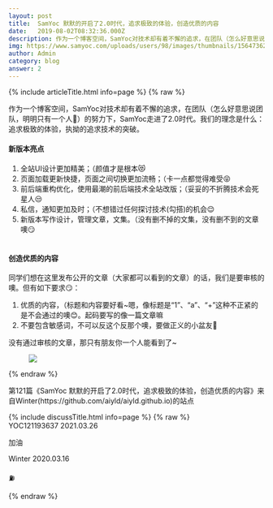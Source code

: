 ```yaml
---
layout: post
title:  SamYoc 默默的开启了2.0时代，追求极致的体验，创造优质的内容
date:   2019-08-02T08:32:36.000Z
description: 作为一个博客空间，SamYoc对技术却有着不懈的追求，在团队（怎么好意思说团队，明明只有一个人🤣）的努力下，SamYoc走进了2.0时代。我们的理念是什么：追...
img: https://www.samyoc.com/uploads/users/98/images/thumbnails/1564736200589.png
author: Admin
category: blog
answer: 2
---
```

<div class="article-root">
  <div class="article">
    {% include articleTitle.html info=page %}
    {% raw %}
    <div class="article-content"><p>作为一个博客空间，SamYoc对技术却有着不懈的追求，在团队（怎么好意思说团队，明明只有一个人🤣）的努力下，SamYoc走进了2.0时代。我们的理念是什么：追求极致的体验，执拗的追求技术的突破。</p><h4>新版本亮点</h4><ol><li>全站UI设计更加精美；（颜值才是根本😻</li><li>页面加载更新快捷，页面之间切换更加流畅；（卡一点都觉得难受😝</li><li>前后端重构优化，使用最潮的前后端技术全站改版；（妥妥的不折腾技术会死星人😒</li><li>私信，通知更加及时；（不想错过任何探讨技术(勾搭)的机会😌</li><li>新版本写作设计，管理文章，文集。（没有删不掉的文集，没有删不到的文章噢😏</li></ol><h4><br>创造优质的内容</h4><p>同学们想在这里发布公开的文章（大家都可以看到的文章）的话，我们是要审核的噢。但有如下要求😏：</p><ol><li>优质的内容，（标题和内容要好看~嗯，像标题是“1”、“a”、“+”这种不正紧的是不会通过的噢😊。起码要写的像一篇文章嘛</li><li>不要包含敏感词，不可以反这个反那个噢，要做正义的小盆友🙆</li></ol><p>没有通过审核的文章，那只有朋友你一个人能看到了~</p><figure class="image"><img src="https://www.samyoc.com/uploads/users/98/images/1564736938573.png"></figure></div>
    {% endraw %}
  </div>
  <p class="winter_mark">第121篇《SamYoc 默默的开启了2.0时代，追求极致的体验，创造优质的内容》来自Winter(https://github.com/aiyld/aiyld.github.io)的站点</p>
  <div class="discuss-wrapper">
    {% include discussTitle.html info=page %}
    {% raw %}
    <div class="discuss-list">
    <div class="discuss-item">
        <div class="discuss-parent">
          <div class="discuss-meta">
            <span class="discuss-user">YOC121193637</span>
            <span class="discuss-time">2021.03.26</span>
          </div>
          <div class="discuss-comment"><p>加油</p></div>
        </div></div><div class="discuss-item">
        <div class="discuss-parent">
          <div class="discuss-meta">
            <span class="discuss-user">Winter</span>
            <span class="discuss-time">2020.03.16</span>
          </div>
          <div class="discuss-comment"><p>⛽️</p></div>
        </div></div>
    </div>
    {% endraw %}
  </div>
<div>
